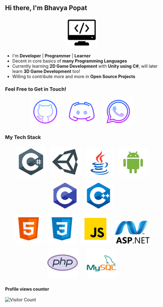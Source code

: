 ## Hi there, I'm Bhavya Popat


<p align="center">
<img width="20%" src="src/misc/programming.png"/>
</p>


- I'm  **Developer** | **Programmer** |  **Learner** 
- Decent in core basics of **many Programming Languages**
- Currently learning **2D Game Development** with **Unity using C#**, will later learn **3D Game Development** too!
- Willing to contribute more and more in **Open Source Projects**


### Feel Free to Get in Touch!


<p align="center">
  <a href="https://github.com/bhavyajustchill"><img src="src/social/github.png" /></a> &nbsp;&nbsp;&nbsp;&nbsp;
  <a href="https://discordapp.com/users/693820731393310772/"><img src="src/social/discord.png" /></a> &nbsp;&nbsp;&nbsp;&nbsp;
  <a href="https://wa.me/916354546061"><img src="src/social/whatsapp.png" /></a>
</p>


### My Tech Stack


<p align="center">
    <img style="padding:5px" src="src/tech/csharp.png" />
    <img style="padding:5px" src="src/tech/unity.png" />
    <img style="padding:5px" src="src/tech/java.png" />
    <img style="padding:5px" src="src/tech/android.png" />
    <img style="padding:5px" src="src/tech/clang.png" />
    <img style="padding:5px" src="src/tech/c-plus-plus-logo.png" />
    <br>
    <img style="padding:5px" src="src/tech/html5.png" />
    <img style="padding:5px" src="src/tech/css3.png" />
    <img style="padding:5px" src="src/tech/javascript.png" />
    <img height="75px" style="padding:5px" src="src/tech/asp.net.png" />
    <img style="padding:5px" src="src/tech/php.png" /> &nbsp;&nbsp;&nbsp;
    <img style="padding:5px" src="src/tech/mysql.png" />

</p>


#### Profile views counter
![Visitor Count](https://profile-counter.glitch.me/{bhavyajustchill}/count.svg)
